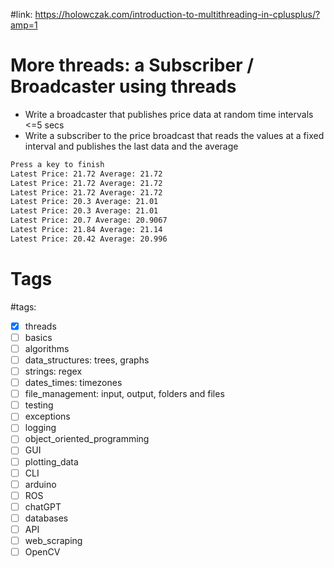 #link: https://holowczak.com/introduction-to-multithreading-in-cplusplus/?amp=1

# More threads: a Subscriber / Broadcaster using threads

- Write a broadcaster that publishes price data at random time intervals <=5 secs
- Write a subscriber to the price broadcast that reads the values at a fixed interval and publishes the last data and the average 

```bash
Press a key to finish
Latest Price: 21.72 Average: 21.72
Latest Price: 21.72 Average: 21.72
Latest Price: 21.72 Average: 21.72
Latest Price: 20.3 Average: 21.01
Latest Price: 20.3 Average: 21.01
Latest Price: 20.7 Average: 20.9067
Latest Price: 21.84 Average: 21.14
Latest Price: 20.42 Average: 20.996
```


# Tags
#tags: 
- [x] threads
- [ ] basics
- [ ] algorithms
- [ ] data_structures: trees, graphs
- [ ] strings: regex
- [ ] dates_times: timezones
- [ ] file_management: input, output, folders and files
- [ ] testing
- [ ] exceptions
- [ ] logging
- [ ] object_oriented_programming
- [ ] GUI
- [ ] plotting_data
- [ ] CLI
- [ ] arduino
- [ ] ROS
- [ ] chatGPT
- [ ] databases
- [ ] API
- [ ] web_scraping
- [ ] OpenCV